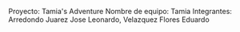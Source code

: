 Proyecto: Tamia's Adventure
Nombre de equipo: Tamia
Integrantes: Arredondo Juarez Jose Leonardo, Velazquez Flores Eduardo
